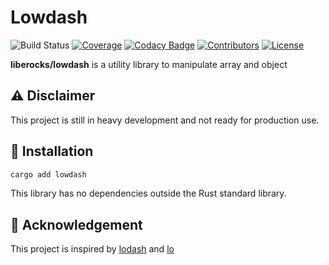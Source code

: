 # Lowdash

![Build Status](https://github.com/liberocks/lowdash/actions/workflows/build.yml/badge.svg)
[![Coverage](https://coveralls.io/repos/github/liberocks/lowdash/badge.svg?branch=master)](https://coveralls.io/github/liberocks/lowdash?branch=master)
[![Codacy Badge](https://app.codacy.com/project/badge/Grade/6d7316eb78084cc6bbe1152ee7ac51f7)](https://app.codacy.com/gh/liberocks/lowdash/dashboard?utm_source=gh&utm_medium=referral&utm_content=&utm_campaign=Badge_grade)
[![Contributors](https://img.shields.io/github/contributors/liberocks/lowdash)](https://github.com/liberocks/lowdash/graphs/contributors)
[![License](https://img.shields.io/github/license/liberocks/lowdash)](./LICENSE)

**liberocks/lowdash** is a utility library to manipulate array and object

## ⚠️ Disclaimer
This project is still in heavy development and not ready for production use.

## 🚀 Installation
```bash
cargo add lowdash
```

This library has no dependencies outside the Rust standard library.

## 🫡 Acknowledgement
This project is inspired by [lodash](https://lodash.com/) and [lo](https://github.com/samber/lo)